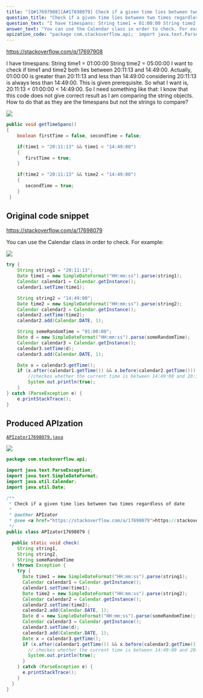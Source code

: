 ```yaml
---
title: "[Q#17697908][A#17698079] Check if a given time lies between two times regardless of date"
question_title: "Check if a given time lies between two times regardless of date"
question_text: "I have timespans: String time1 = 01:00:00 String time2 = 05:00:00 I want to check if time1 and time2 both lies between 20:11:13 and 14:49:00. Actually, 01:00:00 is greater than 20:11:13 and less than 14:49:00 considering 20:11:13 is always less than 14:49:00. This is given prerequisite. So what I want is, 20:11:13 < 01:00:00 < 14:49:00. So I need something like that: I know that this code does not give correct result as I am comparing the string objects. How to do that as they are the timespans but not the strings to compare?"
answer_text: "You can use the Calendar class in order to check. For example:"
apization_code: "package com.stackoverflow.api;  import java.text.ParseException; import java.text.SimpleDateFormat; import java.util.Calendar; import java.util.Date;  /**  * Check if a given time lies between two times regardless of date  *  * @author APIzator  * @see <a href=\"https://stackoverflow.com/a/17698079\">https://stackoverflow.com/a/17698079</a>  */ public class APIzator17698079 {    public static void check(     String string1,     String string2,     String someRandomTime   ) throws Exception {     try {       Date time1 = new SimpleDateFormat(\"HH:mm:ss\").parse(string1);       Calendar calendar1 = Calendar.getInstance();       calendar1.setTime(time1);       Date time2 = new SimpleDateFormat(\"HH:mm:ss\").parse(string2);       Calendar calendar2 = Calendar.getInstance();       calendar2.setTime(time2);       calendar2.add(Calendar.DATE, 1);       Date d = new SimpleDateFormat(\"HH:mm:ss\").parse(someRandomTime);       Calendar calendar3 = Calendar.getInstance();       calendar3.setTime(d);       calendar3.add(Calendar.DATE, 1);       Date x = calendar3.getTime();       if (x.after(calendar1.getTime()) && x.before(calendar2.getTime())) {         // checkes whether the current time is between 14:49:00 and 20:11:13.         System.out.println(true);       }     } catch (ParseException e) {       e.printStackTrace();     }   } }"
---
```


https://stackoverflow.com/q/17697908

I have timespans:
String time1 = 01:00:00
String time2 = 05:00:00
I want to check if time1 and time2 both lies between 20:11:13 and 14:49:00.
Actually, 01:00:00 is greater than 20:11:13 and less than 14:49:00 considering 20:11:13 is always less than 14:49:00. This is given prerequisite.
So what I want is, 20:11:13 &lt; 01:00:00 &lt; 14:49:00.
So I need something like that:
I know that this code does not give correct result as I am comparing the string objects.
How to do that as they are the timespans but not the strings to compare?


<div class="code-logo"><img src="/stackoverflow.png" /></div>

```java
public void getTimeSpans()
{
    boolean firstTime = false, secondTime = false;

    if(time1 > "20:11:13" && time1 < "14:49:00")
    {
       firstTime = true;
    }

    if(time2 > "20:11:13" && time2 < "14:49:00")
    {
       secondTime = true;
    }
 }
```


## Original code snippet

https://stackoverflow.com/a/17698079

You can use the Calendar class in order to check.
For example:

<div class="code-logo"><img src="/stackoverflow.png" /></div>

```java
try {
    String string1 = "20:11:13";
    Date time1 = new SimpleDateFormat("HH:mm:ss").parse(string1);
    Calendar calendar1 = Calendar.getInstance();
    calendar1.setTime(time1);

    String string2 = "14:49:00";
    Date time2 = new SimpleDateFormat("HH:mm:ss").parse(string2);
    Calendar calendar2 = Calendar.getInstance();
    calendar2.setTime(time2);
    calendar2.add(Calendar.DATE, 1);

    String someRandomTime = "01:00:00";
    Date d = new SimpleDateFormat("HH:mm:ss").parse(someRandomTime);
    Calendar calendar3 = Calendar.getInstance();
    calendar3.setTime(d);
    calendar3.add(Calendar.DATE, 1);

    Date x = calendar3.getTime();
    if (x.after(calendar1.getTime()) && x.before(calendar2.getTime())) {
        //checkes whether the current time is between 14:49:00 and 20:11:13.
        System.out.println(true);
    }
} catch (ParseException e) {
    e.printStackTrace();
}
```

## Produced APIzation

[`APIzator17698079.java`](https://github.com/blind-papers/apization-temp-data/raw/main/search/APIzator17698079.java)

<div class="code-logo"><img src="/apizator.png" /></div>

```java
package com.stackoverflow.api;

import java.text.ParseException;
import java.text.SimpleDateFormat;
import java.util.Calendar;
import java.util.Date;

/**
 * Check if a given time lies between two times regardless of date
 *
 * @author APIzator
 * @see <a href="https://stackoverflow.com/a/17698079">https://stackoverflow.com/a/17698079</a>
 */
public class APIzator17698079 {

  public static void check(
    String string1,
    String string2,
    String someRandomTime
  ) throws Exception {
    try {
      Date time1 = new SimpleDateFormat("HH:mm:ss").parse(string1);
      Calendar calendar1 = Calendar.getInstance();
      calendar1.setTime(time1);
      Date time2 = new SimpleDateFormat("HH:mm:ss").parse(string2);
      Calendar calendar2 = Calendar.getInstance();
      calendar2.setTime(time2);
      calendar2.add(Calendar.DATE, 1);
      Date d = new SimpleDateFormat("HH:mm:ss").parse(someRandomTime);
      Calendar calendar3 = Calendar.getInstance();
      calendar3.setTime(d);
      calendar3.add(Calendar.DATE, 1);
      Date x = calendar3.getTime();
      if (x.after(calendar1.getTime()) && x.before(calendar2.getTime())) {
        // checkes whether the current time is between 14:49:00 and 20:11:13.
        System.out.println(true);
      }
    } catch (ParseException e) {
      e.printStackTrace();
    }
  }
}

```
